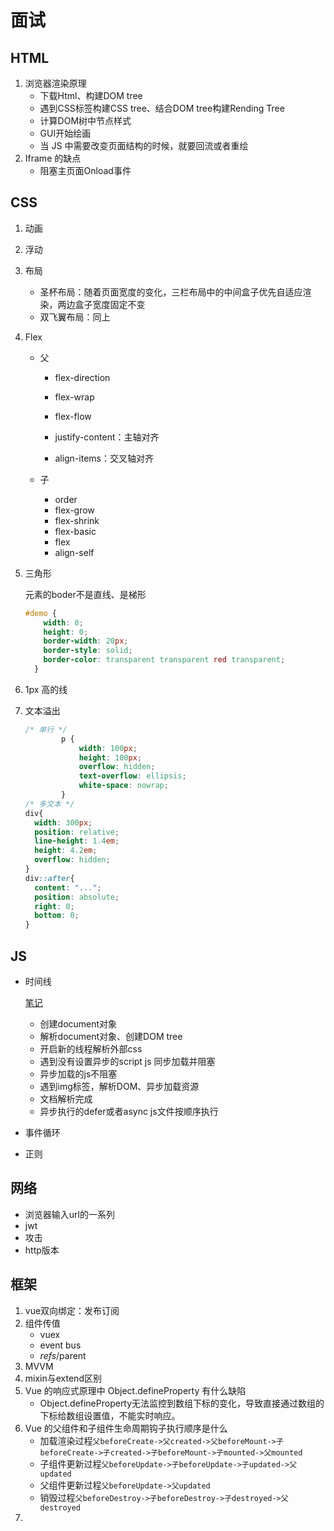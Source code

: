 # 面试

## HTML

1. 浏览器渲染原理
   - 下载Html、构建DOM tree
   - 遇到CSS标签构建CSS tree、结合DOM tree构建Rending Tree
   - 计算DOM树中节点样式
   - GUI开始绘画
   - 当 JS 中需要改变页面结构的时候，就要回流或者重绘
2. Iframe 的缺点
   - 阻塞主页面Onload事件

## CSS

1. 动画

2. 浮动

3. 布局

   - 圣杯布局：随着页面宽度的变化，三栏布局中的中间盒子优先自适应渲染，两边盒子宽度固定不变
   - 双飞翼布局：同上

4. Flex

   - 父

     - flex-direction
     - flex-wrap

     - flex-flow

     - justify-content：主轴对齐

     - align-items：交叉轴对齐

   - 子

     - order
     - flex-grow
     - flex-shrink
     - flex-basic
     - flex
     - align-self

5. 三角形

   元素的boder不是直线、是梯形

   ```css
   #demo {
       width: 0;
       height: 0;
       border-width: 20px;
       border-style: solid;
       border-color: transparent transparent red transparent;
     }
   ```

   

6. 1px 高的线

7. 文本溢出

   ```css
   /* 单行 */
           p {
               width: 100px;
               height: 100px;
               overflow: hidden;
               text-overflow: ellipsis;
               white-space: nowrap;
           }
   /* 多文本 */
   div{
     width: 300px;
     position: relative;
     line-height: 1.4em;
     height: 4.2em;
     overflow: hidden;
   }
   div::after{
     content: "...";
     position: absolute;
     right: 0;
     bottom: 0;
   }
   ```

   

## JS

- 时间线

  [笔记](https://github.com/wczy-ao/StudyNotes/blob/main/fe_zero_to_one/javaScript%E5%9F%BA%E7%A1%80%E9%83%A8%E5%88%86/BOM%E9%83%A8%E5%88%86/2%EF%BC%9A%E6%97%B6%E9%97%B4%E7%BA%BF.md)

  - 创建document对象
  - 解析document对象、创建DOM tree
  - 开启新的线程解析外部css
  - 遇到没有设置异步的script js 同步加载并阻塞
  - 异步加载的js不阻塞
  - 遇到img标签，解析DOM、异步加载资源
  - 文档解析完成
  - 异步执行的defer或者async js文件按顺序执行

- 事件循环

- 正则



## 网络

- 浏览器输入url的一系列
- jwt
- 攻击
- http版本



## 框架

1. vue双向绑定：发布订阅
2. 组件传值
   - vuex
   - event bus
   - $refs/$parent
3. MVVM
4. mixin与extend区别
5. Vue 的响应式原理中 Object.defineProperty 有什么缺陷
   - Object.defineProperty无法监控到数组下标的变化，导致直接通过数组的下标给数组设置值，不能实时响应。
6. Vue 的父组件和子组件生命周期钩子执行顺序是什么
   - 加载渲染过程`父beforeCreate->父created->父beforeMount->子beforeCreate->子created->子beforeMount->子mounted->父mounted`
   - 子组件更新过程`父beforeUpdate->子beforeUpdate->子updated->父updated`
   - 父组件更新过程`父beforeUpdate->父updated`
   - 销毁过程`父beforeDestroy->子beforeDestroy->子destroyed->父destroyed`
7. 